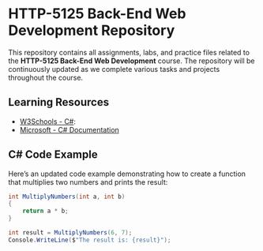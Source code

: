 # HTTP-5125 Back-End Web Development Repository

This repository contains all assignments, labs, and practice files related to the **HTTP-5125 Back-End Web Development** course. The repository will be continuously updated as we complete various tasks and projects throughout the course.

## Learning Resources


- [W3Schools - C#](https://www.w3schools.com/cs/):
- [Microsoft - C# Documentation](https://learn.microsoft.com/en-us/dotnet/csharp/)
## C# Code Example

Here’s an updated code example demonstrating how to create a function that multiplies two numbers and prints the result:

```csharp
int MultiplyNumbers(int a, int b)
{
    return a * b;
}

int result = MultiplyNumbers(6, 7);
Console.WriteLine($"The result is: {result}");
